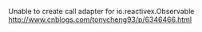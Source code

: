  Unable to create call adapter for io.reactivex.Observable
 http://www.cnblogs.com/tonycheng93/p/6346466.html